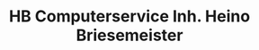 ---
title: "HB Computerservice Inh. Heino Briesemeister"
url: /seelow/hb-computerservice-inh-heino-briesemeister/
shop: Baumarkt
---